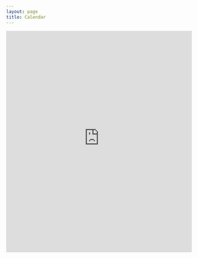```yaml
---
layout: page
title: Calendar
---
```


<iframe id="open-web-calendar" 
    style="background:url('https://raw.githubusercontent.com/niccokunzmann/open-web-calendar/master/static/img/loaders/circular-loader.gif') center center no-repeat;"
    src="https://open-web-calendar.hosted.quelltext.eu/calendar.html?skin=dhtmlxscheduler_flat.css&amp;tab=agenda&amp;target=_blank&amp;title=Experimental%20Sounds%20Finland&amp;url=https%3A%2F%2Fcalendar.google.com%2Fcalendar%2Fical%2Fexperimentalsoundingfinland%2540gmail.com%2Fpublic%2Fbasic.ics"
    sandbox="allow-scripts allow-same-origin allow-popups"
    allowTransparency="true" scrolling="no" 
    frameborder="0" height="600px" width="100%"></iframe>
